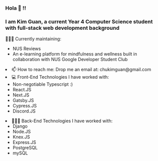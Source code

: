 ### Hola 👋 !!
### I am Kim Guan, a current Year 4 Computer Science student with full-stack web development background

👨🏻‍💻 Currently maintaining:

<ul>
  <li>NUS Reviews</li>
  <li>An e-learning platform for mindfulness and wellness built in collaboration with NUS Google Developer Student Club</li>
</ul>
  
<li>📫 How to reach me: Drop me an email at: chukimguan@gmail.com </li>
</ul>

 
<div width="400"> 
  <li> 💻 Front-End Technologies I have worked with: 
<ul>
  <li>Non-negotiable Typescript :)</li>
  <li>React.JS</li>
  <li>Next.JS</li>
  <li>Gatsby.JS</li>
  <li>Cypress.JS</li>
  <li>Discord.JS</li>
</ul></li>
 </div>
  
<div width="400"> 
<li> 👨🏻‍💻 Back-End Technologies I have worked with: 
<ul>
  <li>Django</li>
  <li>Node.JS</li>
  <li>Knex.JS</li>
  <li>Express.JS</li>
  <li>PostgreSQL</li>
  <li>mySQL</li>
</ul></li>
</div>

